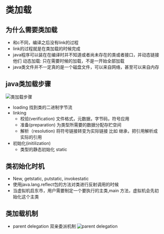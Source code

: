 # 类加载

## 为什么需要类加载
- 和c不同，编译之后没有link的过程
- link的过程就是在类加载的时候完成
- java程序可以装在在编译时并不知道或者尚未存在的类或者接口，并动态链接他们
动态加载: 只在需要时候的加载，不是一开始全部加载
- java类文件并不一定真的是一个磁盘文件，可以来自网络，甚至可以来自内存

## java类加载步骤


![类加载步骤](../java/img/classLoaderProcess.png)
- loading 找到类的二进制字节流
- linking 
    - 校验(verification) 文件格式，元数据，字节码，符号应用
    - 准备(preparation) 为类型所需要的数据分配存贮空间
    - 解析（resolution) 将符号链接转变为实际链接 比如 继承，把引用解析成实际的引用
- 初始化(initilization)
    - 类型的静态初始化 static


## 类初始化时机
- New, getstatic, putstatic, invokestatic
- 使用java.lang.reflect包的方法对类进行反射调用的时候
- 当虚拟机启东市，用户需要制定一个要执行的主类,main 方法，虚拟机会先初始化这个主类

## 类加载机制
- parent delegation 双亲委派机制
![parent delegation](../java/img/parent_delegation.png)